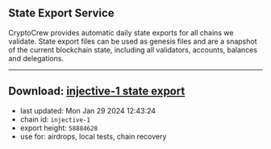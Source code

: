 ## State Export Service
CryptoCrew provides automatic daily state exports for all chains we validate. State export files can be used as genesis files and are a snapshot of the current blockchain state, including all validators, accounts, balances and delegations.

---
**Download: [injective-1 state export](https://dl.ccvalidators.com/SERVICE/injective/injective-1_export_58884628.json)**
---

- last updated: Mon Jan 29 2024 12:43:24
- chain id: `injective-1`
- export height: `58884628`
- use for: airdrops, local tests, chain recovery

